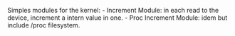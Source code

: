 Simples modules for the kernel:
	- Increment Module: in each read to the device, increment a intern value in one.
	- Proc Increment Module: idem but include /proc filesystem.
